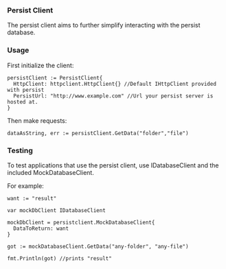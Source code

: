 ### Persist Client
The persist client aims to further simplify interacting with the persist database. 

### Usage
First initialize the client:

```golang
persistClient := PersistClient{
  HttpClient: httpclient.HttpClient{} //Default IHttpClient provided with persist
  PersistUrl: "http://www.example.com" //Url your persist server is hosted at. 
}
```
Then make requests:
```golang
dataAsString, err := persistClient.GetData("folder","file")
```

### Testing
To test applications that use the persist client, use IDatabaseClient and the included MockDatabaseClient.

For example:
```golang
want := "result" 

var mockDbClient IDatabaseClient

mockDbClient = persistclient.MockDatabaseClient{
  DataToReturn: want
}

got := mockDatabaseClient.GetData("any-folder", "any-file")

fmt.Println(got) //prints "result"
``` 